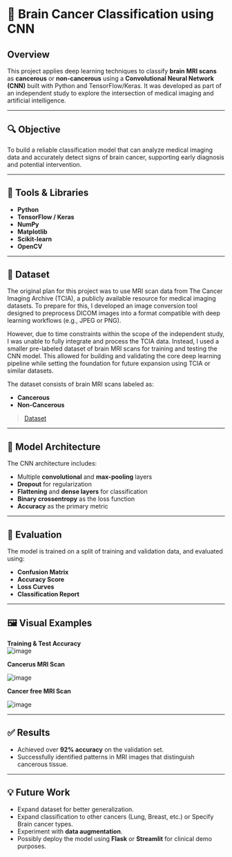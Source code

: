 # 🧠 Brain Cancer Classification using CNN

## Overview

This project applies deep learning techniques to classify **brain MRI scans** as **cancerous** or **non-cancerous** using a **Convolutional Neural Network (CNN)** built with Python and TensorFlow/Keras. It was developed as part of an independent study to explore the intersection of medical imaging and artificial intelligence.

---

## 🔍 Objective

To build a reliable classification model that can analyze medical imaging data and accurately detect signs of brain cancer, supporting early diagnosis and potential intervention.

---

## 🧰 Tools & Libraries

- **Python**
- **TensorFlow / Keras**
- **NumPy**
- **Matplotlib**
- **Scikit-learn**
- **OpenCV**

---

## 📁 Dataset
The original plan for this project was to use MRI scan data from The Cancer Imaging Archive (TCIA), a publicly available resource for medical imaging datasets. To prepare for this, I developed an image conversion tool designed to preprocess DICOM images into a format compatible with deep learning workflows (e.g., JPEG or PNG).

However, due to time constraints within the scope of the independent study, I was unable to fully integrate and process the TCIA data. Instead, I used a smaller pre-labeled dataset of brain MRI scans for training and testing the CNN model. This allowed for building and validating the core deep learning pipeline while setting the foundation for future expansion using TCIA or similar datasets.

The dataset consists of brain MRI scans labeled as:
- **Cancerous**
- **Non-Cancerous**

> [Dataset](https://www.kaggle.com/code/rezas6234/transformlay-brain-datasets-br35h-1ep/notebook)


---

## 🧠 Model Architecture

The CNN architecture includes:
- Multiple **convolutional** and **max-pooling** layers
- **Dropout** for regularization
- **Flattening** and **dense layers** for classification
- **Binary crossentropy** as the loss function
- **Accuracy** as the primary metric

---

## 🧪 Evaluation

The model is trained on a split of training and validation data, and evaluated using:
- **Confusion Matrix**
- **Accuracy Score**
- **Loss Curves**
- **Classification Report**

---

## 🖼️ Visual Examples

**Training & Test Accuracy**  
![image](https://github.com/user-attachments/assets/b50868f3-4b48-4175-9dc8-44b7ac863424)

**Cancerus MRI Scan**

![image](https://github.com/user-attachments/assets/23b9fe19-8792-4c0c-9e2a-5af691e2501e)

**Cancer free MRI Scan**

![image](https://github.com/user-attachments/assets/17a3c2b5-603f-437f-ba85-f2358362adca)

---

## ✅ Results

- Achieved over **92% accuracy** on the validation set.
- Successfully identified patterns in MRI images that distinguish cancerous tissue.

---

## 💡 Future Work

- Expand dataset for better generalization.
- Expand classification to other cancers (Lung, Breast, etc.) or Specify Brain cancer types.
- Experiment with **data augmentation**.
- Possibly deploy the model using **Flask** or **Streamlit** for clinical demo purposes.
